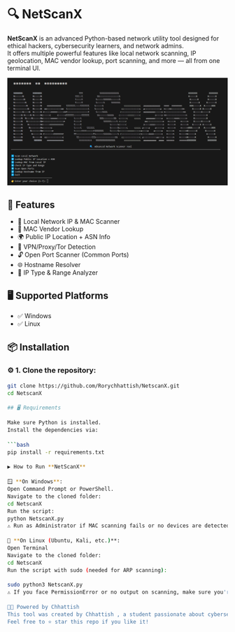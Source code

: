 # 🔍 NetScanX

**NetScanX** is an advanced Python-based network utility tool designed for ethical hackers, cybersecurity learners, and network admins.  
It offers multiple powerful features like local network scanning, IP geolocation, MAC vendor lookup, port scanning, and more — all from one terminal UI.

![NetScanX Output](img/netscan_output.png)

## 🚀 Features

- 📱 Local Network IP & MAC Scanner
- 🍿 MAC Vendor Lookup
- 🌍 Public IP Location + ASN Info
- 🔎 VPN/Proxy/Tor Detection
- 🔓 Open Port Scanner (Common Ports)
- 🌐 Hostname Resolver
- 🧠 IP Type & Range Analyzer

## 🖥️ Supported Platforms

- ✅ Windows
- ✅ Linux


## 📦 Installation

### ⚙️ 1. Clone the repository:

```bash
git clone https://github.com/Rorychhattish/NetscanX.git
cd NetscanX

## 🖥️ Requirements

Make sure Python is installed.  
Install the dependencies via:

```bash
pip install -r requirements.txt

▶️ How to Run **NetScanX**

🪟 **On Windows**:
Open Command Prompt or PowerShell.
Navigate to the cloned folder:
cd NetscanX
Run the script:
python NetscanX.py
⚠️ Run as Administrator if MAC scanning fails or no devices are detected.

🐧 **On Linux (Ubuntu, Kali, etc.)**:
Open Terminal
Navigate to the cloned folder:
cd NetscanX
Run the script with sudo (needed for ARP scanning):

sudo python3 NetscanX.py
⚠️ If you face PermissionError or no output on scanning, make sure you're using sudo.

🧑‍💻 Powered by Chhattish
This tool was created by Chhattish , a student passionate about cybersecurity, network programming, and ethical hacking.
Feel free to ⭐ star this repo if you like it!

